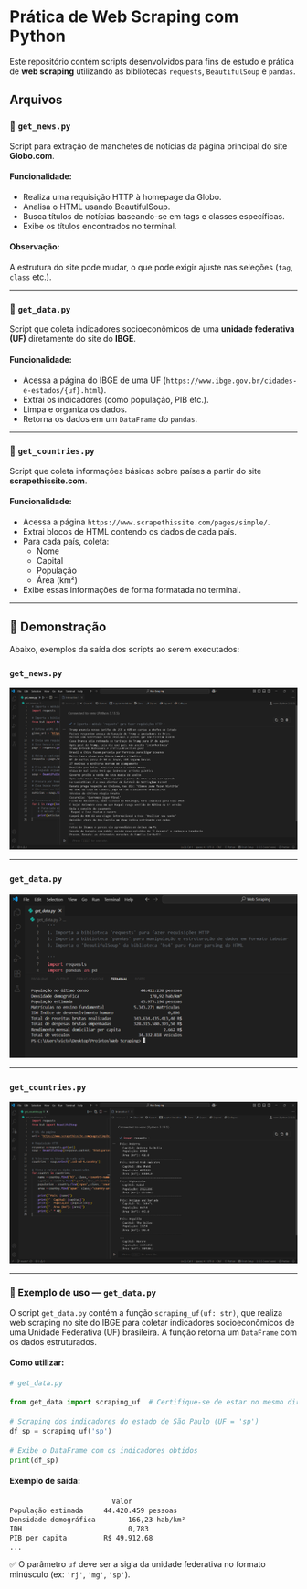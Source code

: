 # Prática de Web Scraping com Python

Este repositório contém scripts desenvolvidos para fins de estudo e prática de **web scraping** utilizando as bibliotecas `requests`, `BeautifulSoup` e `pandas`.

## Arquivos

### 📄 `get_news.py`

Script para extração de manchetes de notícias da página principal do site **Globo.com**.

#### Funcionalidade:

- Realiza uma requisição HTTP à homepage da Globo.
- Analisa o HTML usando BeautifulSoup.
- Busca títulos de notícias baseando-se em tags e classes específicas.
- Exibe os títulos encontrados no terminal.

#### Observação:

A estrutura do site pode mudar, o que pode exigir ajuste nas seleções (`tag`, `class` etc.).

---

### 📄 `get_data.py`

Script que coleta indicadores socioeconômicos de uma **unidade federativa (UF)** diretamente do site do **IBGE**.

#### Funcionalidade:

- Acessa a página do IBGE de uma UF (`https://www.ibge.gov.br/cidades-e-estados/{uf}.html`).
- Extrai os indicadores (como população, PIB etc.).
- Limpa e organiza os dados.
- Retorna os dados em um `DataFrame` do `pandas`.

---

### 📄 `get_countries.py`

Script que coleta informações básicas sobre países a partir do site **scrapethissite.com**.

#### Funcionalidade:

- Acessa a página `https://www.scrapethissite.com/pages/simple/`.
- Extrai blocos de HTML contendo os dados de cada país.
- Para cada país, coleta:
  - Nome
  - Capital
  - População
  - Área (km²)
- Exibe essas informações de forma formatada no terminal.

---

## 📸 Demonstração

Abaixo, exemplos da saída dos scripts ao serem executados:

### `get_news.py`

![Saída get_news.py](screenshots/news_screen.png)

---

### `get_data.py`

![Saída get_data.py](screenshots/stats_screen.png)

---

### `get_countries.py`

![Saída get_data.py](screenshots/countries_screen.png)

---

### 📌 Exemplo de uso — `get_data.py`

O script `get_data.py` contém a função `scraping_uf(uf: str)`, que realiza web scraping no site do IBGE para coletar indicadores socioeconômicos de uma Unidade Federativa (UF) brasileira. A função retorna um `DataFrame` com os dados estruturados.

#### Como utilizar:

```python
# get_data.py

from get_data import scraping_uf  # Certifique-se de estar no mesmo diretório ou ajustar o caminho

# Scraping dos indicadores do estado de São Paulo (UF = 'sp')
df_sp = scraping_uf('sp')

# Exibe o DataFrame com os indicadores obtidos
print(df_sp)
```

#### Exemplo de saída:

```
                         Valor
População estimada     44.420.459 pessoas
Densidade demográfica        166,23 hab/km²
IDH                          0,783
PIB per capita         R$ 49.912,68
...
```

✅ O parâmetro `uf` deve ser a sigla da unidade federativa no formato minúsculo (ex: `'rj'`, `'mg'`, `'sp'`).
